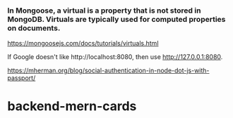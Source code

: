 ### In Mongoose, a virtual is a property that is not stored in MongoDB. Virtuals are typically used for computed properties on documents.

https://mongoosejs.com/docs/tutorials/virtuals.html

If Google doesn't like http://localhost:8080, then use http://127.0.0.1:8080.

https://mherman.org/blog/social-authentication-in-node-dot-js-with-passport/
# backend-mern-cards
